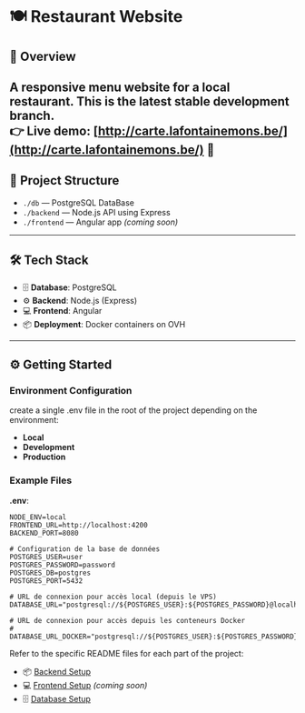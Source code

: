 # 🍽️ Restaurant Website

## 📝 Overview

A **responsive menu website** for a local restaurant.
This is the **latest stable development branch**.  
👉 Live demo: [http://carte.lafontainemons.be/](http://carte.lafontainemons.be/) 🔗
---

## 📁 Project Structure

- `./db` — PostgreSQL DataBase
- `./backend` — Node.js API using Express
- `./frontend` — Angular app *(coming soon)*

---

## 🛠️ Tech Stack

- 🗄️ **Database**: PostgreSQL
- ⚙️ **Backend**: Node.js (Express)
- 💻 **Frontend**: Angular
- 📦 **Deployment**: Docker containers on OVH

---

## ⚙️ Getting Started

### Environment Configuration

create a single .env file in the root of the project depending on the environment:

- **Local**
- **Development**
- **Production**

### Example Files

**.env**:
```
NODE_ENV=local
FRONTEND_URL=http://localhost:4200
BACKEND_PORT=8080

# Configuration de la base de données
POSTGRES_USER=user
POSTGRES_PASSWORD=password
POSTGRES_DB=postgres
POSTGRES_PORT=5432

# URL de connexion pour accès local (depuis le VPS)
DATABASE_URL="postgresql://${POSTGRES_USER}:${POSTGRES_PASSWORD}@localhost:${POSTGRES_PORT}/${POSTGRES_DB}"

# URL de connexion pour accès depuis les conteneurs Docker
# DATABASE_URL_DOCKER="postgresql://${POSTGRES_USER}:${POSTGRES_PASSWORD}@postgres:${POSTGRES_PORT}/${POSTGRES_DB}"
```

Refer to the specific README files for each part of the project:

- 📦 [Backend Setup](./backend/README.md)
- 💻 [Frontend Setup](./frontend/README.md) *(coming soon)*
- 🗄️ [Database Setup](./db/README.md)